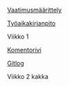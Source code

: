 [Vaatimusmäärittely](https://github.com/sansilla/ot-harjoitustyo/blob/master/dokumentaatio/vaatimusmaarittely.md)

[Työaikakirjanpito](https://github.com/sansilla/ot-harjoitustyo/blob/master/dokumentaatio/tuntikirjanpito.md)

Viikko 1

[Komentorivi](https://github.com/sansilla/ot-harjoitustyo/blob/master/laskarit/viikko1/komentorivi.txt)

[Gitlog](https://github.com/sansilla/ot-harjoitustyo/blob/master/laskarit/viikko1/gitlog.txt)

Viikko 2
kakka
